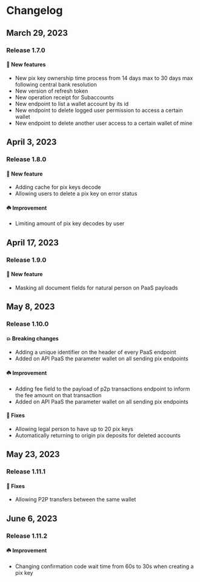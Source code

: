 # Changelog

##  March 29, 2023
### Release 1.7.0
#### :seedling: New features
- New pix key ownership time process from 14 days max to 30 days max following central bank resolution
- New version of refresh token
- New operation receipt for Subaccounts
- New endpoint to list a wallet account by its id
- New endpoint to delete logged user permission to access a certain wallet
- New endpoint to delete another user access to a certain wallet of mine

##  April 3, 2023
### Release 1.8.0
#### :seedling: New feature
- Adding cache for pix keys decode
- Allowing users to delete a pix key on error status
#### :shamrock: Improvement
- Limiting amount of pix key decodes by user


##  April 17, 2023
### Release 1.9.0
#### :seedling: New feature
- Masking all document fields for natural person on PaaS payloads

##  May 8, 2023
### Release 1.10.0

#### :collision: Breaking changes
- Adding a unique identifier on the header of every PaaS endpoint
- Added on API PaaS the parameter wallet on all sending pix endpoints

#### :shamrock: Improvement
- Adding fee field to the payload of p2p transactions endpoint to inform the fee amount on that transaction
- Added on API PaaS the parameter wallet on all sending pix endpoints

#### :wrench: Fixes
- Allowing legal person to have up to 20 pix keys
- Automatically returning to origin pix deposits for deleted accounts

## May 23, 2023
### Release 1.11.1

#### :wrench: Fixes
- Allowing P2P transfers between the same wallet

## June 6, 2023
### Release 1.11.2

#### :shamrock: Improvement
- Changing confirmation code wait time from 60s to 30s when creating a pix key